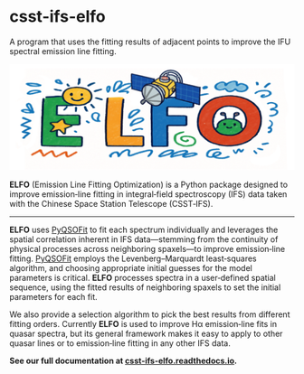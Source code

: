 # csst-ifs-elfo

A program that uses the fitting results of adjacent points to improve the IFU spectral emission line fitting.

<div align="center">
  <img src="docs/source/figures/logo.jpg" alt="img" width="600"/>
</div>



**ELFO** (Emission Line Fitting Optimization) is a Python package designed to improve emission‐line 
fitting in integral‐field spectroscopy (IFS) data taken with the Chinese Space Station Telescope (CSST‑IFS).




-------------



**ELFO** uses [PyQSOFit] to fit each spectrum individually and leverages the spatial correlation inherent in 
IFS data—stemming from the continuity of physical 
processes across neighboring spaxels—to improve emission‑line fitting.
[PyQSOFit] employs the Levenberg–Marquardt least‐squares algorithm, and choosing appropriate initial guesses 
for the model parameters is critical. **ELFO** processes spectra in a user‑defined spatial sequence, 
using the fitted results of neighboring spaxels to set the initial parameters for each fit. 

We also provide a selection algorithm to pick the best results from different fitting orders. 
Currently **ELFO** is used to improve Hα emission‐line fits in quasar spectra, but its general framework makes 
it easy to apply to other quasar lines or to emission‐line fitting in any other IFS data.











**See our full documentation at [csst-ifs-elfo.readthedocs.io](https://csst-ifs-elfo.readthedocs.io).**















[PyQSOFit]:https://github.com/legolason/PyQSOFit